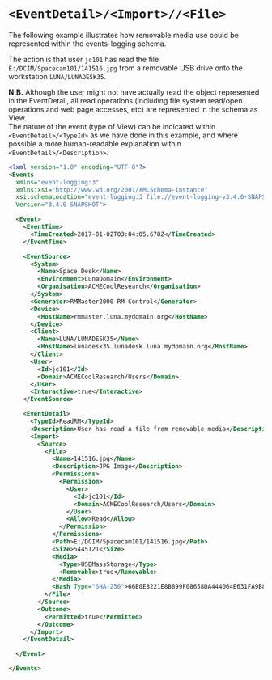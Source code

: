 # `<EventDetail>/<Import>//<File>`

The following example illustrates how removable media use could be represented within the events-logging schema.

The action is that user `jc101` has read the file `E:/DCIM/Spacecam101/141516.jpg` from a removable USB drive onto the workstation `LUNA/LUNADESK35`.

**N.B.** Although the user might not have actually read the object represented in the EventDetail, all read operations (including file system read/open operations and web page accesses, etc) are represented in the schema as View.  
The nature of the event (type of View) can be indicated within `<EventDetail>/<TypeId>` as we have done in this example, and where possible a more human-readable explanation within `<EventDetail>/<Description>`.

``` xml
<?xml version="1.0" encoding="UTF-8"?>
<Events 
  xmlns="event-logging:3" 
  xmlns:xsi="http://www.w3.org/2001/XMLSchema-instance" 
  xsi:schemaLocation="event-logging:3 file://event-logging-v3.4.0-SNAPSHOT.xsd" 
  Version="3.4.0-SNAPSHOT">

  <Event>
    <EventTime>
      <TimeCreated>2017-01-02T03:04:05.678Z</TimeCreated>
    </EventTime>

    <EventSource>
      <System>
        <Name>Space Desk</Name>
        <Environment>LunaDomain</Environment>
        <Organisation>ACMECoolResearch</Organisation>
      </System>
      <Generator>RMMaster2000 RM Control</Generator>
      <Device>
        <HostName>rmmaster.luna.mydomain.org</HostName>
      </Device>
      <Client>
        <Name>LUNA/LUNADESK35</Name>
        <HostName>lunadesk35.lunadesk.luna.mydomain.org</HostName>
      </Client>
      <User>
        <Id>jc101</Id>
        <Domain>ACMECoolResearch/Users</Domain>
      </User>
      <Interactive>true</Interactive>
    </EventSource>

    <EventDetail>
      <TypeId>ReadRM</TypeId>
      <Description>User has read a file from removable media</Description>
      <Import>
        <Source>
          <File>
            <Name>141516.jpg</Name>
            <Description>JPG Image</Description>
            <Permissions>
              <Permission>
                <User>
                  <Id>jc101</Id>
                  <Domain>ACMECoolResearch/Users</Domain>
                </User>
                <Allow>Read</Allow>
              </Permission>
            </Permissions>
            <Path>E:/DCIM/Spacecam101/141516.jpg</Path>
            <Size>5445121</Size>
            <Media>
              <Type>USBMassStorage</Type>
              <Removable>true</Removable>
            </Media>
            <Hash Type="SHA-256">66E0E8221E8B899F08658DA444064E631FA9B8ABE9068A208AFE051BD4E7B960</Hash>
          </File>
        </Source>
        <Outcome>
          <Permitted>true</Permitted>
        </Outcome>
      </Import>
    </EventDetail>

  </Event>

</Events>
```
